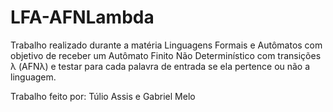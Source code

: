 # LFA-AFNLambda

Trabalho realizado durante a matéria Linguagens	Formais	e	Autômatos com objetivo de receber	 um	 Autômato	 Finito	 Não Determinístico	com	transições λ	(AFNλ) e	testar	para	cada	palavra	de	entrada	se ela	pertence	ou	não	a	linguagem.


Trabalho feito por:
Túlio Assis e Gabriel Melo
